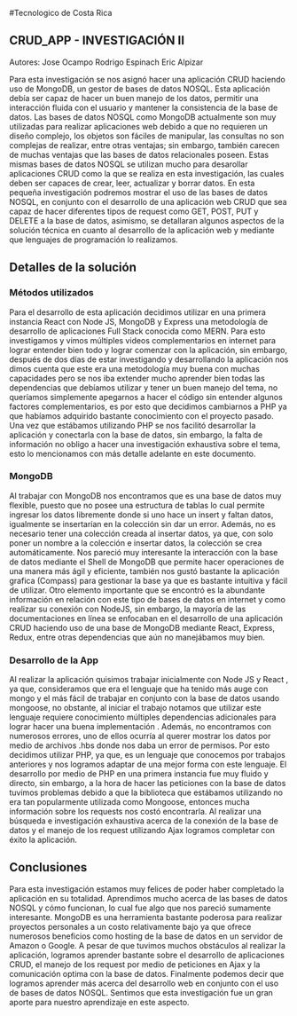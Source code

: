 #Tecnologico de Costa Rica

## CRUD_APP - INVESTIGACIÓN II

Autores: Jose Ocampo 
         Rodrigo Espinach
         Eric Alpizar

Para esta investigación se nos asignó hacer una aplicación CRUD haciendo uso de MongoDB, un gestor de bases de datos NOSQL. Esta aplicación debía ser capaz de hacer un buen manejo de los datos, permitir una interacción fluida con el usuario y mantener la consistencia de la base de datos. 
Las bases de datos NOSQL como MongoDB actualmente son muy utilizadas para realizar aplicaciones web debido a que no requieren un diseño complejo, los objetos son fáciles de manipular, las consultas no son complejas de realizar, entre otras ventajas; sin embargo, también carecen de muchas ventajas que las bases de datos relacionales poseen.  Estas mismas bases de datos NOSQL se utilizan mucho para desarollar aplicaciones CRUD como la que se realiza en esta investigación, las cuales deben ser capaces de crear, leer, actualizar y borrar datos. 
En esta pequeña investigación podremos mostrar el uso de las bases de datos NOSQL, en conjunto con el desarrollo de una aplicación web CRUD que sea capaz de hacer diferentes tipos de request como GET, POST, PUT y DELETE a la base de datos, asimismo, se detallaran algunos aspectos de la solución técnica en cuanto al desarrollo de la aplicación web y mediante que lenguajes de programación lo realizamos. 

## Detalles de la solución 

### Métodos utilizados 

Para el desarrollo de esta aplicación decidimos utilizar en una primera instancia React con Node JS, MongoDB y Express una metodología de desarrollo de aplicaciones Full Stack conocida como MERN. Para esto investigamos y vimos múltiples videos complementarios en internet para lograr entender bien todo y lograr comenzar con la aplicación, sin embargo, después de dos días de estar investigando y desarrollando la aplicación nos dimos cuenta que este era una metodología muy buena con muchas capacidades pero se nos iba extender mucho aprender bien todas las dependencias que debíamos utilizar y tener un buen manejo del tema, no queríamos simplemente apegarnos a hacer el código sin entender algunos factores complementarios, es por esto que decidimos cambiarnos a PHP ya que habíamos adquirido bastante conocimiento con el proyecto pasado. Una vez que estábamos utilizando PHP se nos facilitó desarrollar la aplicación y conectarla con la base de datos, sin embargo, la falta de información no obligo a hacer una investigación exhaustiva sobre el tema, esto lo mencionamos con más detalle adelante en este documento.

### MongoDB


Al trabajar con MongoDB nos encontramos que es una base de datos muy flexible, puesto que no posee una estructura de tablas lo cual permite ingresar los datos libremente donde si uno hace un insert y faltan datos, igualmente se insertarían en la colección sin dar un error.
Además, no es necesario tener una colección creada al insertar datos, ya que, con solo poner un nombre a la colección e insertar datos, la colección se crea automáticamente.
Nos pareció muy interesante la interacción con la base de datos mediante el Shell de MongoDB que permite hacer operaciones de una manera más ágil y eficiente, también nos gustó bastante la aplicación grafica (Compass) para gestionar la base ya que es bastante intuitiva y fácil de utilizar. 
Otro elemento importante que se encontró es la abundante información en relación con este tipo de bases de datos en internet y como realizar su conexión con NodeJS, sin embargo, la mayoría de las documentaciones en línea se enfocaban en el desarrollo de una aplicación CRUD haciendo uso de una base de MongoDB mediante React, Express, Redux, entre otras dependencias que aún no manejábamos muy bien. 

### Desarrollo de la App 

Al realizar la aplicación quisimos trabajar inicialmente con Node JS y React , ya que, consideramos que era el lenguaje que ha tenido más auge con mongo y el más fácil de trabajar en conjunto con la base de datos usando mongoose, no obstante,  al iniciar el trabajo notamos que utilizar este lenguaje requiere conocimiento múltiples dependencias adicionales para lograr hacer una buena implementación . Además, no encontramos con numerosos errores, uno de ellos ocurría al querer mostrar los datos por medio de archivos .hbs donde nos daba un error de permisos. Por esto decidimos utilizar PHP, ya que, es un lenguaje que conocemos por trabajos anteriores y nos logramos adaptar de una mejor forma con este lenguaje.
El desarrollo por medio de PHP en una primera instancia fue muy fluido y directo, sin embargo, a la hora de hacer las peticiones con la base de datos tuvimos problemas debido a que la biblioteca que estábamos utilizando no era tan popularmente utilizada como Mongoose, entonces mucha información sobre los requests nos costó encontrarla. Al realizar una búsqueda e investigación exhaustiva acerca de la conexión de la base de datos y el manejo de los request utilizando Ajax logramos completar con éxito la aplicación. 

## Conclusiones

Para esta investigación estamos muy felices de poder haber completado la aplicación en su totalidad. Aprendimos mucho acerca de las bases de datos NOSQL y cómo funcionan, lo cual fue algo que nos pareció sumamente interesante. MongoDB es una herramienta bastante poderosa para realizar proyectos personales a un costo relativamente bajo ya que ofrece numerosos beneficios como hosting de la base de datos en un servidor de Amazon o Google. 
A pesar de que tuvimos muchos obstáculos al realizar la aplicación, logramos aprender bastante sobre el desarrollo de aplicaciones CRUD, el manejo de los request por medio de peticiones en Ajax y la comunicación optima con la base de datos. 
Finalmente podemos decir que logramos aprender más acerca del desarrollo web en conjunto con el uso de bases de datos NOSQL. Sentimos que esta investigación fue un gran aporte para nuestro aprendizaje en este aspecto. 
